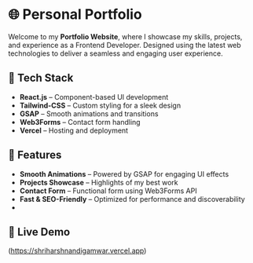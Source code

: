 # 🌐 Personal Portfolio 

Welcome to my **Portfolio Website**, where I showcase my skills, projects, and experience as a Frontend Developer. Designed using the latest web technologies to deliver a seamless and engaging user experience.

## 🚀 Tech Stack
- **React.js** – Component-based UI development
- **Tailwind-CSS** – Custom styling for a sleek design
- **GSAP** – Smooth animations and transitions
- **Web3Forms** – Contact form handling
- **Vercel** – Hosting and deployment

## 📌 Features
- **Smooth Animations** – Powered by GSAP for engaging UI effects
- **Projects Showcase** – Highlights of my best work
- **Contact Form** – Functional form using Web3Forms API
- **Fast & SEO-Friendly** – Optimized for performance and discoverability
- 
## 🔗 Live Demo
(https://shriharshnandigamwar.vercel.app)


